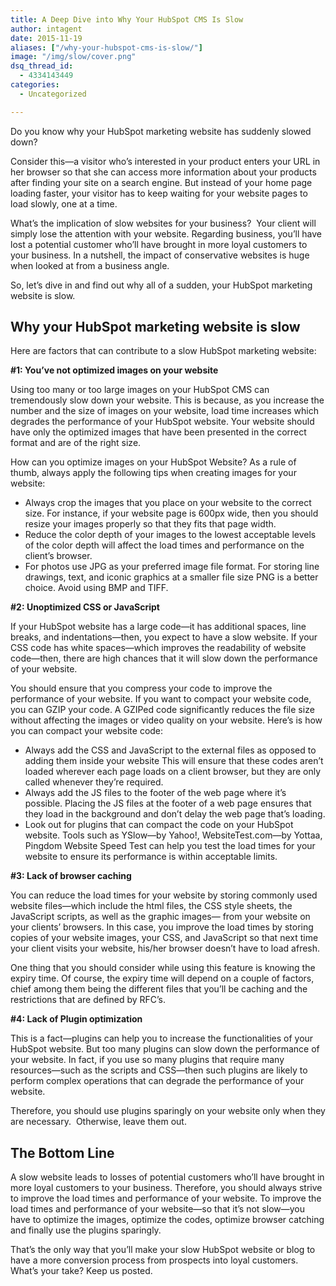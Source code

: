 ```yaml
---
title: A Deep Dive into Why Your HubSpot CMS Is Slow
author: intagent
date: 2015-11-19
aliases: ["/why-your-hubspot-cms-is-slow/"]
image: "/img/slow/cover.png"
dsq_thread_id:
  - 4334143449
categories:
  - Uncategorized

---
```

Do you know why your HubSpot marketing website has suddenly slowed down?

Consider this—a visitor who’s interested in your product enters your URL in her browser so that she can access more information about your products after finding your site on a search engine. But instead of your home page loading faster, your visitor has to keep waiting for your website pages to load slowly, one at a time.

What’s the implication of slow websites for your business?  Your client will simply lose the attention with your website. Regarding business, you’ll have lost a potential customer who’ll have brought in more loyal customers to your business. In a nutshell, the impact of conservative websites is huge when looked at from a business angle.

So, let’s dive in and find out why all of a sudden, your HubSpot marketing website is slow.

<!--more-->

## Why your HubSpot marketing website is slow

Here are factors that can contribute to a slow HubSpot marketing website:

**#1: You’ve not optimized images on your website**

Using too many or too large images on your HubSpot CMS can tremendously slow down your website. This is because, as you increase the number and the size of images on your website, load time increases which degrades the performance of your HubSpot website. Your website should have only the optimized images that have been presented in the correct format and are of the right size.

How can you optimize images on your HubSpot Website? As a rule of thumb, always apply the following tips when creating images for your website:

  * Always crop the images that you place on your website to the correct size. For instance, if your website page is 600px wide, then you should resize your images properly so that they fits that page width.
  * Reduce the color depth of your images to the lowest acceptable levels of the color depth will affect the load times and performance on the client’s browser.
  * For photos use JPG as your preferred image file format. For storing line drawings, text, and iconic graphics at a smaller file size PNG is a better choice. Avoid using BMP and TIFF.

**#2: Unoptimized CSS or JavaScript**

If your HubSpot website has a large code—it has additional spaces, line breaks, and indentations—then, you expect to have a slow website. If your CSS code has white spaces—which improves the readability of website code—then, there are high chances that it will slow down the performance of your website.

You should ensure that you compress your code to improve the performance of your website. If you want to compact your website code, you can GZIP your code. A GZIPed code significantly reduces the file size without affecting the images or video quality on your website. Here’s is how you can compact your website code:

  * Always add the CSS and JavaScript to the external files as opposed to adding them inside your website This will ensure that these codes aren’t loaded wherever each page loads on a client browser, but they are only called whenever they’re required.
  * Always add the JS files to the footer of the web page where it’s possible. Placing the JS files at the footer of a web page ensures that they load in the background and don’t delay the web page that’s loading.
  * Look out for plugins that can compact the code on your HubSpot website. Tools such as YSlow—by Yahoo!, WebsiteTest.com—by Yottaa, Pingdom Website Speed Test can help you test the load times for your website to ensure its performance is within acceptable limits.

**#3: Lack of browser caching**

You can reduce the load times for your website by storing commonly used website files—which include the html files, the CSS style sheets, the JavaScript scripts, as well as the graphic images— from your website on your clients’ browsers. In this case, you improve the load times by storing copies of your website images, your CSS, and JavaScript so that next time your client visits your website, his/her browser doesn’t have to load afresh.

One thing that you should consider while using this feature is knowing the expiry time. Of course, the expiry time will depend on a couple of factors, chief among them being the different files that you’ll be caching and the restrictions that are defined by RFC’s.

**#4: Lack of Plugin optimization**

This is a fact—plugins can help you to increase the functionalities of your HubSpot website. But too many plugins can slow down the performance of your website. In fact, if you use so many plugins that require many resources—such as the scripts and CSS—then such plugins are likely to perform complex operations that can degrade the performance of your website.

Therefore, you should use plugins sparingly on your website only when they are necessary.  Otherwise, leave them out.

## The Bottom Line

A slow website leads to losses of potential customers who’ll have brought in more loyal customers to your business. Therefore, you should always strive to improve the load times and performance of your website. To improve the load times and performance of your website—so that it’s not slow—you have to optimize the images, optimize the codes, optimize browser catching and finally use the plugins sparingly.

That’s the only way that you’ll make your slow HubSpot website or blog to have a more conversion process from prospects into loyal customers. What’s your take? Keep us posted.